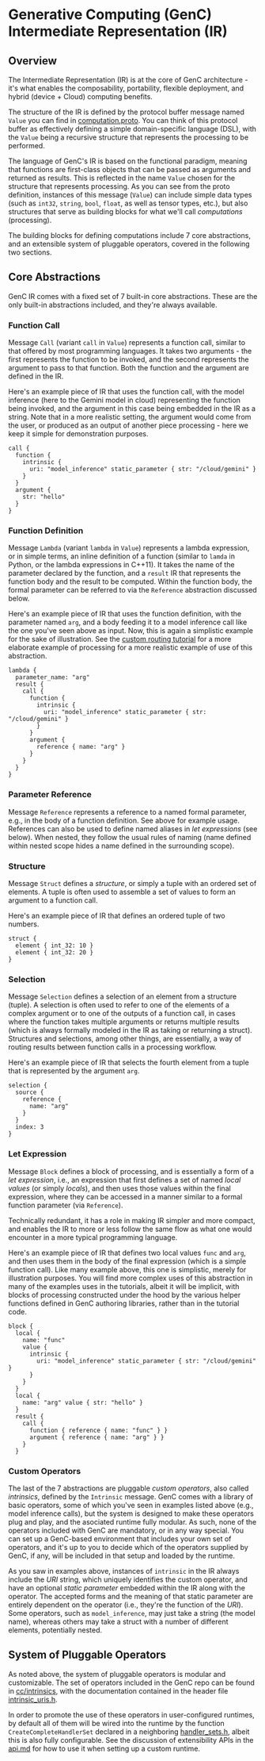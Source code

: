 # Generative Computing (GenC) Intermediate Representation (IR)

## Overview

The Intermediate Representation (IR) is at the core of GenC architecture - it's
what enables the composability, portability, flexible deployment, and hybrid
(device + Cloud) computing benefits.

The structure of the IR is defined by the protocol buffer message named
`Value` you can find in [computation.proto](../proto/v0/computation.proto).
You can think of this protocol buffer as effectively defining a simple
domain-specific language (DSL), with the `Value` being a recursive structure
that represents the processing to be performed.

The language of GenC's IR is based on the functional paradigm, meaning that
functions are first-class objects that can be passed as arguments and returned
as results. This is reflected in the name `Value` chosen for the structure that
represents processing. As you can see from the proto definition, instances of
this message (`Value`) can include simple data types (such as `int32`, `string`,
`bool`, `float`, as well as tensor types, etc.), but also structures that serve
as building blocks for what we'll call *computations* (processing).

The building blocks for defining computations include 7 core abstractions, and
an extensible system of pluggable operators, covered in the following two
sections.

## Core Abstractions

GenC IR comes with a fixed set of 7 built-in core abstractions. These are the
only built-in abstractions included, and they're always available.

### Function Call

Message `Call` (variant `call` in `Value`) represents a function call, similar
to that offered by most programming languages. It takes two arguments - the
first represents the function to be invoked, and the second represents the
argument to pass to that function. Both the function and the argument are
defined in the IR.

Here's an example piece of IR that uses the function call, with the model
inference (here to the Gemini model in cloud) representing the function being
invoked, and the argument in this case being embedded in the IR as a string.
Note that in a more realistic setting, the argument would come from the user,
or produced as an output of another piece processing - here we keep it simple
for demonstration purposes.

```
call {
  function {
    intrinsic {
      uri: "model_inference" static_parameter { str: "/cloud/gemini" }
    }
  }
  argument {
    str: "hello"
  }
}
```

### Function Definition

Message `Lambda` (variant `lambda` in `Value`) represents a lambda expression,
or in simple terms, an inline definition of a function (similar to `lamda` in
Python, or the lambda expressions in C++11). It takes the name of the parameter
declared by the function, and a `result` IR that represents the function body
and the result to be computed. Within the function body, the formal parameter
can be referred to via the `Reference` abstraction discussed below.

Here's an example piece of IR that uses the function definition, with the
parameter named `arg`, and a body feeding it to a model inference call like the
one you've seen above as input. Now, this is again a simplistic example for
the sake of illustration. See the
[custom routing tutorial](tutorials/tutorial_2_custom_routing.ipynb)
for a more elaborate example of processing for a more realistic example of use
of this abstraction.

```
lambda {
  parameter_name: "arg"
  result {
    call {
      function {
        intrinsic {
          uri: "model_inference" static_parameter { str: "/cloud/gemini" }
        }
      }
      argument {
        reference { name: "arg" }
      }
    }
  }
}
```

### Parameter Reference

Message `Reference` represents a reference to a named formal parameter, e.g.,
in the body of a function definition. See above for example usage. References
can also be used to define named aliases in *let expressions* (see below).
When nested, they follow the usual rules of naming (name defined within nested
scope hides a name defined in the surrounding scope).

### Structure

Message `Struct` defines a *structure*, or simply a tuple with an ordered set
of elements. A tuple is often used to assemble a set of values to form an
argument to a function call.

Here's an example piece of IR that defines an ordered tuple of two numbers.

```
struct {
  element { int_32: 10 }
  element { int_32: 20 }
}
```

### Selection

Message `Selection` defines a selection of an element from a structure (tuple).
A selection is often used to refer to one of the elements of a complex argument
or to one of the outputs of a function call, in cases where the function takes
multiple arguments or returns multiple results (which is always formally modeled
in the IR as taking or returning a struct). Structures and selections, among
other things, are essentially, a way of routing results between function calls
in a processing workflow.

Here's an example piece of IR that selects the fourth element from a tuple that
is represented by the argument `arg`.

```
selection {
  source {
    reference {
      name: "arg"
    }
  }
  index: 3
}
```

### Let Expression

Message `Block` defines a block of processing, and is essentially a form of a
*let expression*, i.e., an expression that first defines a set of named *local
values* (or simply *locals*), and then uses those values within the final
expression, where they can be accessed in a manner similar to a formal function
parameter (via `Reference`).

Technically redundant, it has a role in making IR simpler and more compact, and enables the IR to more or less follow the same flow as what one would encounter
in a more typical programming language.

Here's an example piece of IR that defines two local values `func` and `arg`,
and then uses them in the body of the final expression (which is a simple
function call). Like many example above, this one is simplistic, merely for
illustration purposes. You will find more complex uses of this abstraction in
many of the examples uses in the tutorials, albeit it will be implicit, with
blocks of processing constructed under the hood by the various helper functions
defined in GenC authoring libraries, rather than in the tutorial code.

```
block {
  local {
    name: "func"
    value {
      intrinsic {
        uri: "model_inference" static_parameter { str: "/cloud/gemini" }
      }
    }
  }
  local {
    name: "arg" value { str: "hello" }
  }
  result {
    call {
      function { reference { name: "func" } }
      argument { reference { name: "arg" } }
    }
  }
```

### Custom Operators

The last of the 7 abstractions are pluggable *custom operators*, also called
*intrinsics*, defined by the `Intrinsic` message. GenC comes with a library of
basic operators, some of which you've seen in examples listed above (e.g.,
model inference calls), but the system is designed to make these operators
plug and play, and the asociated runtime fully modular. As such, none of the
operators included with GenC are mandatory, or in any way special. You can
set up a GenC-based environment that includes your own set of operators, and
it's up to you to decide which of the operators supplied by GenC, if any, will
be included in that setup and loaded by the runtime.

As you saw in examples above, instances of `intrinsic` in the IR always include
the *URI* string, which uniquely identifies the custom operator, and have an
optional *static parameter* embedded within the IR along with the operator. The
accepted forms and the meaning of that static parameter are entirely dependent
on the operator (i.e., they're the function of the *URI*). Some operators, such
as `model_inference`, may just take a string (the model name), whereas others
may take a struct with a number of different elements, potentially nested.

## System of Pluggable Operators

As noted above, the system of pluggable operators is modular and customizable.
The set of operators included in the GenC repo can be found in
[cc/intrinsics](../cc/intrinsics/), with the documentation contained in the
header file [intrinsic_uris.h](../cc/intrinsics/intrinsic_uris.h).

In order to promote the use of these operators in user-configured runtimes,
by default all of them will be wired into the runtime by the function `CreateCompleteHandlerSet` declared in a neighboring
[handler_sets.h](../cc/intrinsics/handler_sets.h), albeit this is also fully
configurable. See the discussion of extensibility APIs in the
[api.md](api.md) for how to use it when setting up a custom runtime.


